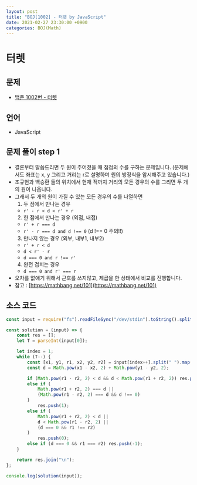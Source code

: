 ```yaml
---
layout: post
title: "BOJ[1002] - 터렛 by JavaScript"
date: 2021-02-27 23:30:00 +0900
categories: BOJ(Math)
---
```


# 터렛

## 문제

- [백준 1002번 - 터렛](https://www.acmicpc.net/problem/1002)

## 언어

- JavaScript

## 문제 풀이 step 1

- 결론부터 말씀드리면 두 원이 주어졌을 때 접점의 수를 구하는 문제입니다. (문제에서도 좌표는 x, y 그리고 거리는 r로 설명하며 원의 방정식을 암시해주고 있습니다.)
- 조규현과 백승환 둘의 위치에서 현재 적까지 거리의 모든 경우의 수를 그리면 두 개의 원이 나옵니다.
- 그래서 두 개의 원이 가질 수 있는 모든 경우의 수를 나열하면
  1. 두 점에서 만나는 경우
  - `r' - r < d < r' + r`
  2. 한 점에서 만나는 경우 (외점, 내접)
  - `r' + r === d`
  - `r' - r === d and d !== 0` (d !== 0 주의!!)
  3. 만나지 않는 경우 (외부, 내부1, 내부2)
  - `r' + r < d`
  - `d < r' - r`
  - `d === 0 and r !== r'`
  4. 완전 겹치는 경우
  - `d === 0 and r' === r`
- 오차를 없애기 위해서 근호를 쓰지않고, 제곱을 한 상태에서 비교를 진행합니다.
- 참고 : [https://mathbang.net/101](https://mathbang.net/101)

## 소스 코드

```jsx
const input = require("fs").readFileSync("/dev/stdin").toString().split("\n");

const solution = (input) => {
	const res = [];
	let T = parseInt(input[0]);

	let index = 1;
	while (T--) {
		const [x1, y1, r1, x2, y2, r2] = input[index++].split(" ").map(Number);
		const d = Math.pow(x1 - x2, 2) + Math.pow(y1 - y2, 2);

		if (Math.pow(r1 - r2, 2) < d && d < Math.pow(r1 + r2, 2)) res.push(2);
		else if (
			Math.pow(r1 + r2, 2) === d ||
			(Math.pow(r1 - r2, 2) === d && d !== 0)
		)
			res.push(1);
		else if (
			Math.pow(r1 + r2, 2) < d ||
			d < Math.pow(r1 - r2, 2) ||
			(d === 0 && r1 !== r2)
		)
			res.push(0);
		else if (d === 0 && r1 === r2) res.push(-1);
	}

	return res.join("\n");
};

console.log(solution(input));
```
